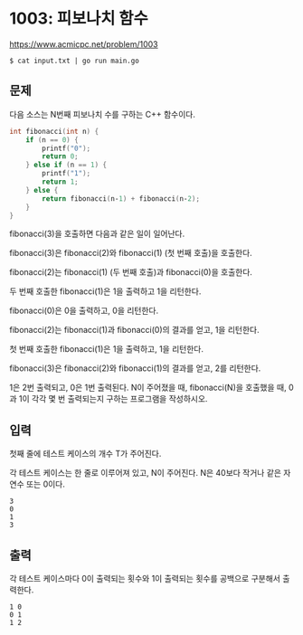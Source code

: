 # 1003: 피보나치 함수

https://www.acmicpc.net/problem/1003

```
$ cat input.txt | go run main.go
```

## 문제

다음 소스는 N번째 피보나치 수를 구하는 C++ 함수이다.

```cpp
int fibonacci(int n) {
    if (n == 0) {
        printf("0");
        return 0;
    } else if (n == 1) {
        printf("1");
        return 1;
    } else {
        return fibonacci(n‐1) + fibonacci(n‐2);
    }
}
```

fibonacci(3)을 호출하면 다음과 같은 일이 일어난다.

fibonacci(3)은 fibonacci(2)와 fibonacci(1) (첫 번째 호출)을 호출한다.

fibonacci(2)는 fibonacci(1) (두 번째 호출)과 fibonacci(0)을 호출한다.

두 번째 호출한 fibonacci(1)은 1을 출력하고 1을 리턴한다.

fibonacci(0)은 0을 출력하고, 0을 리턴한다.

fibonacci(2)는 fibonacci(1)과 fibonacci(0)의 결과를 얻고, 1을 리턴한다.

첫 번째 호출한 fibonacci(1)은 1을 출력하고, 1을 리턴한다.

fibonacci(3)은 fibonacci(2)와 fibonacci(1)의 결과를 얻고, 2를 리턴한다.

1은 2번 출력되고, 0은 1번 출력된다. N이 주어졌을 때, fibonacci(N)을 호출했을 때, 0과 1이 각각 몇 번 출력되는지 구하는 프로그램을 작성하시오.

## 입력

첫째 줄에 테스트 케이스의 개수 T가 주어진다.

각 테스트 케이스는 한 줄로 이루어져 있고, N이 주어진다. N은 40보다 작거나 같은 자연수 또는 0이다.

```
3
0
1
3
```

## 출력

각 테스트 케이스마다 0이 출력되는 횟수와 1이 출력되는 횟수를 공백으로 구분해서 출력한다.

```
1 0
0 1
1 2
```